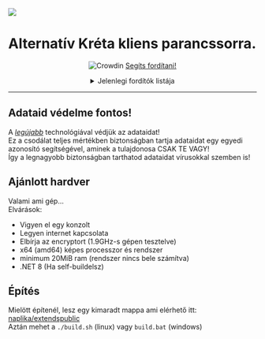 <img src="https://github.com/naplika/kliens/assets/82440273/1770c2f5-8196-4c0e-80c3-abcf9933d2e0">


<h1>Alternatív Kréta kliens parancssorra.</h1>

<div style="text-align: center">

![Crowdin](https://badges.crowdin.net/naplika/localized.svg)
[Segíts fordítani!](https://i18n.naplika.mnus.hu/)<br>

<details>
    <summary>Jelenlegi fordítók listája</summary>
<ul>
    <li><a href="https://github.com/Zan1456">Zan</a></li>
</ul>
</details>

</div>



<hr>

<h2>Adataid védelme fontos!</h2>

A [*legújabb*](https://github.com/Delta-Trolling-Technologies/FuckMyBytes) technológiával védjük az adataidat!<br>
Ez a csodálat teljes mértékben biztonságban tartja adataidat egy egyedi azonosító segítségével, aminek a tulajdonosa CSAK TE VAGY!<br>
Így a legnagyobb biztonságban tarthatod adataidat vírusokkal szemben is!

<h2>Ajánlott hardver</h2>

Valami ami gép...<br>
Elvárások:
- Vigyen el egy konzolt
- Legyen internet kapcsolata
- Elbírja az encryptort (1.9GHz-s gépen tesztelve)
- x64 (amd64) képes processzor és rendszer
- minimum 20MiB ram (rendszer nincs bele számítva)
- .NET 8 (Ha self-buildelsz)

<h2>Építés</h2>

Mielött építenél, lesz egy kimaradt mappa ami elérhető itt: [naplika/extendspublic](https://github.com/naplika/extendspublic)<br>
Aztán mehet a `./build.sh` (linux) vagy `build.bat` (windows)
